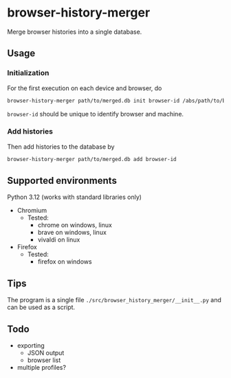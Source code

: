 # browser-history-merger

Merge browser histories into a single database.

## Usage
### Initialization
For the first execution on each device and browser, do
```sh
browser-history-merger path/to/merged.db init browser-id /abs/path/to/browser/history/database
```
`browser-id` should be unique to identify browser and machine.

### Add histories
Then add histories to the database by
```sh
browser-history-merger path/to/merged.db add browser-id
```

## Supported environments
Python 3.12 (works with standard libraries only)

- Chromium
  - Tested:
    - chrome on windows, linux
    - brave on windows, linux
    - vivaldi on linux
- Firefox
  - Tested:
    - firefox on windows

## Tips
The program is a single file `./src/browser_history_merger/__init__.py` and can be used as a script.

## Todo
- exporting
  - JSON output
  - browser list
- multiple profiles?
